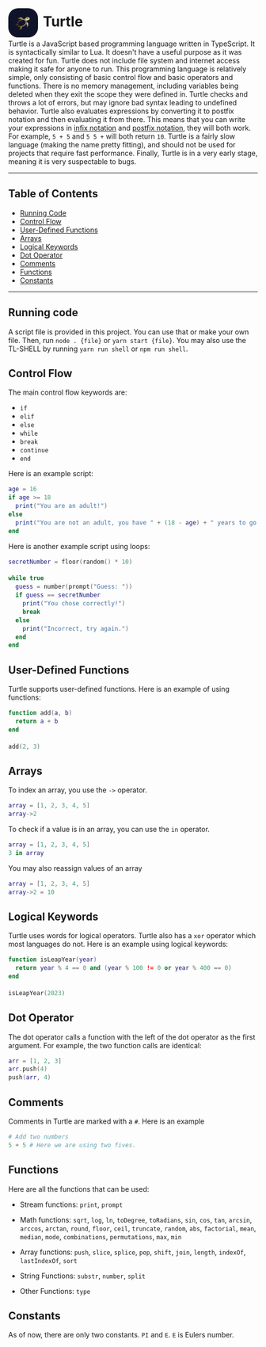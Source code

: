# Turtle <img src="./logo.png" alt="Markdown Monster icon" style="float: left; margin-right: 10px; width: 60px; margin-top: -10px; border-radius: 20px;">

Turtle is a JavaScript based programming language written in TypeScript. It is syntactically similar to Lua. It doesn't have a useful purpose as it was created for fun. Turtle does not include file system and internet access making it safe for anyone to run. This programming language is relatively simple, only consisting of basic control flow and basic operators and functions. There is no memory management, including variables being deleted when they exit the scope they were defined in. Turtle checks and throws a lot of errors, but may ignore bad syntax leading to undefined behavior. Turtle also evaluates expressions by converting it to postfix notation and then evaluating it from there. This means that you can write your expressions in [infix notation](https://en.wikipedia.org/wiki/Infix_notation) and [postfix notation](https://en.wikipedia.org/wiki/Reverse_Polish_notation), they will both work. For example, `5 + 5` and `5 5 +` will both return `10`. Turtle is a fairly slow language (making the name pretty fitting), and should not be used for projects that require fast performance. Finally, Turtle is in a very early stage, meaning it is very suspectable to bugs.

<hr>

## Table of Contents
- [Running Code](#running-code)
- [Control Flow](#control-flow)
- [User-Defined Functions](#user-defined-functions)
- [Arrays](#arrays)
- [Logical Keywords](#logical-keywords)
- [Dot Operator](#dot-operator)
- [Comments](#comments)
- [Functions](#functions)
- [Constants](#constants)

<hr>

## Running code
A script file is provided in this project. You can use that or make your own file. Then, run `node . {file}` or `yarn start {file}`.
You may also use the TL-SHELL by running `yarn run shell` or `npm run shell`.

## Control Flow
The main control flow keywords are:
- `if`
- `elif`
- `else`
- `while`
- `break`
- `continue`
- `end`

Here is an example script:
```lua
age = 16
if age >= 18
  print("You are an adult!")
else
  print("You are not an adult, you have " + (18 - age) + " years to go!")
end
```

Here is another example script using loops:
```lua
secretNumber = floor(random() * 10)

while true
  guess = number(prompt("Guess: "))
  if guess == secretNumber
    print("You chose correctly!")
    break
  else
    print("Incorrect, try again.")
  end
end
```

## User-Defined Functions
Turtle supports user-defined functions. Here is an example of using functions:
```lua
function add(a, b)
  return a + b
end

add(2, 3)
```

## Arrays
To index an array, you use the `->` operator.
```lua
array = [1, 2, 3, 4, 5]
array->2
```
To check if a value is in an array, you can use the `in` operator.
```lua
array = [1, 2, 3, 4, 5]
3 in array
```

You may also reassign values of an array
```lua
array = [1, 2, 3, 4, 5]
array->2 = 10
```

## Logical Keywords
Turtle uses words for logical operators. Turtle also has a `xor` operator which most languages do not. Here is an example using logical keywords:
```lua
function isLeapYear(year)
  return year % 4 == 0 and (year % 100 != 0 or year % 400 == 0)
end

isLeapYear(2023)
```

## Dot Operator
The dot operator calls a function with the left of the dot operator as the first argument. For example, the two function calls are identical:
```lua
arr = [1, 2, 3]
arr.push(4)
push(arr, 4)
```

## Comments
Comments in Turtle are marked with a `#`. Here is an example
```python
# Add two numbers
5 + 5 # Here we are using two fives.
```

## Functions
Here are all the functions that can be used:
- Stream functions:
    `print`, `prompt`
- Math functions:
    `sqrt`, `log`, `ln`, `toDegree`, `toRadians`, `sin`, `cos`, `tan`, `arcsin`, `arccos`, `arctan`,
    `round`, `floor`, `ceil`, `truncate`,
    `random`, `abs`,
    `factorial`, `mean`, `median`, `mode`, `combinations`, `permutations`,
    `max`, `min`

- Array functions:
    `push`, `slice`, `splice`, `pop`, `shift`, `join`, `length`, `indexOf`, `lastIndexOf`, `sort`

- String Functions:
    `substr`, `number`, `split`

- Other Functions:
    `type`

## Constants
As of now, there are only two constants. `PI` and `E`. `E` is Eulers number.